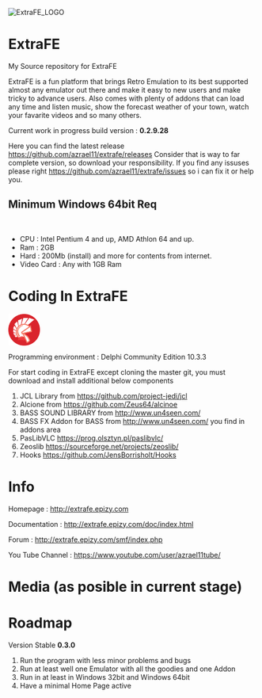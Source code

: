 
![ExtraFE_LOGO](https://i.imgur.com/g7mmko5.png)

# ExtraFE

My Source repository for ExtraFE

ExtraFE is a fun platform that brings Retro Emulation to its best supported almost any emulator out there and make it easy to new users and make tricky to advance users. Also comes with plenty of addons that can load any time and listen music, show the forecast weather of your town, watch your favarite videos and so many others.

Current work in progress build version : <b> 0.2.9.28 </b>

Here you can find the latest release https://github.com/azrael11/extrafe/releases
Consider that is way to far complete version, so download your responsibility. 
If you find any issuses please right https://github.com/azrael11/extrafe/issues so i can fix it or help you.

<h2>Minimum  Windows 64bit Req<br></h2>
<br>

* CPU        : Intel Pentium 4 and up, AMD Athlon 64 and up.
* Ram        : 2GB
* Hard       : 200Mb (install) and more for contents from internet.
* Video Card : Any with 1GB Ram


# Coding In ExtraFE

<img src="index.png" width="64" height="64" style="vertical-align:middle"> 

Programming environment : Delphi Community Edition 10.3.3 


For start coding in ExtraFE except cloning the master git, you must download and install additional below components

1. JCL Library from https://github.com/project-jedi/jcl
2. Alcione from https://github.com/Zeus64/alcinoe
3. BASS SOUND LIBRARY from http://www.un4seen.com/
4. BASS FX Addon for BASS from http://www.un4seen.com/ you find in addons area
4. PasLibVLC https://prog.olsztyn.pl/paslibvlc/
5. Zeoslib https://sourceforge.net/projects/zeoslib/
6. Hooks https://github.com/JensBorrisholt/Hooks

# Info

Homepage         : http://extrafe.epizy.com

Documentation    : http://extrafe.epizy.com/doc/index.html

Forum            : http://extrafe.epizy.com/smf/index.php 

You Tube Channel : https://www.youtube.com/user/azrael11tube/

# Media (as posible in current stage)



# Roadmap

Version Stable <b>0.3.0</b>

1. Run the program with less minor problems and bugs
2. Run at least well one Emulator with all the goodies and one Addon
3. Run in at least in Windows 32bit and Windows 64bit
4. Have a minimal Home Page active


